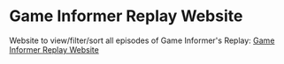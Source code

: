 # Game Informer Replay Website
Website to view/filter/sort all episodes of Game Informer's Replay: [Game Informer Replay Website](Game-Informer-Replay-Website/index.html)
